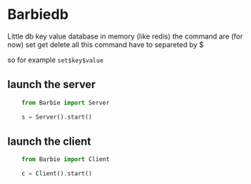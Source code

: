 # Barbiedb

Little db key value database in memory (like redis)
the command are (for now)
set
get
delete
all this command have to separeted by $

so for example
```set$key$value```

## launch the server
```python
    from Barbie import Server

    s = Server().start()
```
## launch the client
```py
    from Barbie import Client

    c = Client().start()
```